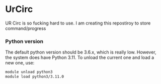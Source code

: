 # UrCirc
UR Circ is so fucking hard to use. I am creating this repostiroy to store command/progress


### Python version
The default python version should be 3.6.x, which is really low. However, the system does have Python 3.11. To unload the current one and load a new one, use:

```bash
module unload python3
module load python3/3.11.0
```
